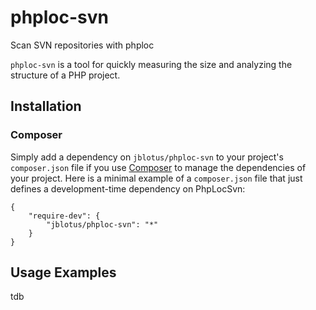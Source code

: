 phploc-svn
==========

Scan SVN repositories with phploc

`phploc-svn` is a tool for quickly measuring the size and analyzing the structure of a PHP project.

## Installation

### Composer

Simply add a dependency on `jblotus/phploc-svn` to your project's `composer.json` file if you use [Composer](http://getcomposer.org/) to manage the dependencies of your project. Here is a minimal example of a `composer.json` file that just defines a development-time dependency on PhpLocSvn:

    {
        "require-dev": {
            "jblotus/phploc-svn": "*"
        }
    }


## Usage Examples
tdb
